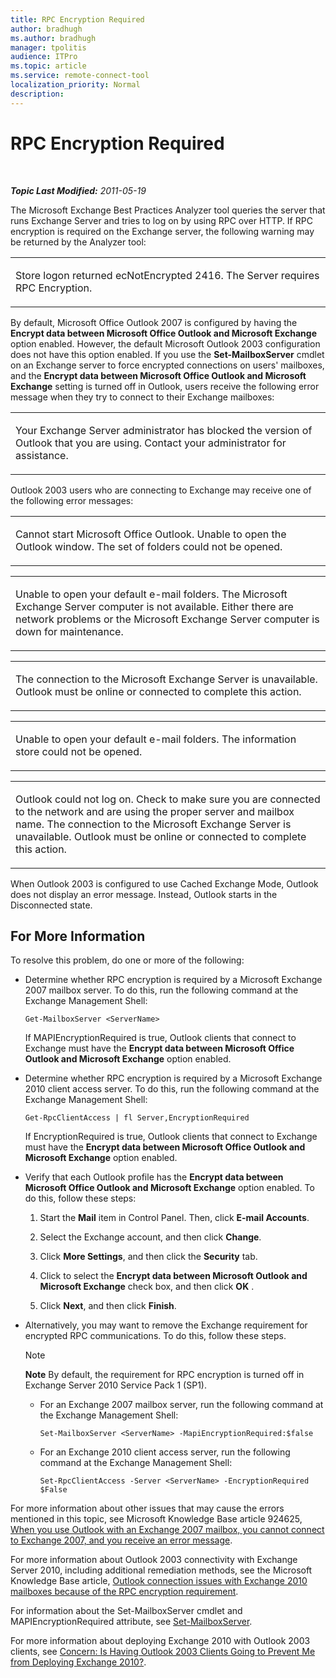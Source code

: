 ```yaml
---
title: RPC Encryption Required
author: bradhugh
ms.author: bradhugh
manager: tpolitis
audience: ITPro 
ms.topic: article 
ms.service: remote-connect-tool
localization_priority: Normal
description: 
---
```


<div data-xmlns="http://www.w3.org/1999/xhtml">

<div class="topic" data-xmlns="http://www.w3.org/1999/xhtml" data-msxsl="urn:schemas-microsoft-com:xslt" data-cs="http://msdn.microsoft.com/en-us/">

<div data-asp="http://msdn2.microsoft.com/asp">

# RPC Encryption Required

</div>

<div id="mainSection">

<div id="mainBody">

<span> </span>

_**Topic Last Modified:** 2011-05-19_

The Microsoft Exchange Best Practices Analyzer tool queries the server that runs Exchange Server and tries to log on by using RPC over HTTP. If RPC encryption is required on the Exchange server, the following warning may be returned by the Analyzer tool:


<table>
<colgroup>
<col style="width: 100%" />
</colgroup>
<tbody>
<tr class="odd">
<td><p>Store logon returned ecNotEncrypted 2416. The Server requires RPC Encryption.</p></td>
</tr>
</tbody>
</table>

By default, Microsoft Office Outlook 2007 is configured by having the **Encrypt data between Microsoft Office Outlook and Microsoft Exchange** option enabled. However, the default Microsoft Outlook 2003 configuration does not have this option enabled. If you use the **Set-MailboxServer** cmdlet on an Exchange server to force encrypted connections on users' mailboxes, and the **Encrypt data between Microsoft Office Outlook and Microsoft Exchange** setting is turned off in Outlook, users receive the following error message when they try to connect to their Exchange mailboxes:


<table>
<colgroup>
<col style="width: 100%" />
</colgroup>
<tbody>
<tr class="odd">
<td><p>Your Exchange Server administrator has blocked the version of Outlook that you are using. Contact your administrator for assistance.</p></td>
</tr>
</tbody>
</table>

Outlook 2003 users who are connecting to Exchange may receive one of the following error messages:


<table>
<colgroup>
<col style="width: 100%" />
</colgroup>
<tbody>
<tr class="odd">
<td><p>Cannot start Microsoft Office Outlook. Unable to open the Outlook window. The set of folders could not be opened.</p></td>
</tr>
</tbody>
</table>


<table>
<colgroup>
<col style="width: 100%" />
</colgroup>
<tbody>
<tr class="odd">
<td><p>Unable to open your default e-mail folders. The Microsoft Exchange Server computer is not available. Either there are network problems or the Microsoft Exchange Server computer is down for maintenance.</p></td>
</tr>
</tbody>
</table>


<table>
<colgroup>
<col style="width: 100%" />
</colgroup>
<tbody>
<tr class="odd">
<td><p>The connection to the Microsoft Exchange Server is unavailable. Outlook must be online or connected to complete this action.</p></td>
</tr>
</tbody>
</table>


<table>
<colgroup>
<col style="width: 100%" />
</colgroup>
<tbody>
<tr class="odd">
<td><p>Unable to open your default e-mail folders. The information store could not be opened.</p></td>
</tr>
</tbody>
</table>


<table>
<colgroup>
<col style="width: 100%" />
</colgroup>
<tbody>
<tr class="odd">
<td><p>Outlook could not log on. Check to make sure you are connected to the network and are using the proper server and mailbox name. The connection to the Microsoft Exchange Server is unavailable. Outlook must be online or connected to complete this action.</p></td>
</tr>
</tbody>
</table>

When Outlook 2003 is configured to use Cached Exchange Mode, Outlook does not display an error message. Instead, Outlook starts in the Disconnected state.

<div>

## For More Information

To resolve this problem, do one or more of the following:

  - Determine whether RPC encryption is required by a Microsoft Exchange 2007 mailbox server. To do this, run the following command at the Exchange Management Shell:
    
        Get-MailboxServer <ServerName>
    
    If MAPIEncryptionRequired is true, Outlook clients that connect to Exchange must have the **Encrypt data between Microsoft Office Outlook and Microsoft Exchange** option enabled.

  - Determine whether RPC encryption is required by a Microsoft Exchange 2010 client access server. To do this, run the following command at the Exchange Management Shell:
    
        Get-RpcClientAccess | fl Server,EncryptionRequired
    
    If EncryptionRequired is true, Outlook clients that connect to Exchange must have the **Encrypt data between Microsoft Office Outlook and Microsoft Exchange** option enabled.

  - Verify that each Outlook profile has the **Encrypt data between Microsoft Office Outlook and Microsoft Exchange** option enabled. To do this, follow these steps:
    
    1.  Start the **Mail** item in Control Panel. Then, click **E-mail Accounts**.
    
    2.  Select the Exchange account, and then click **Change**.
    
    3.  Click **More Settings**, and then click the **Security** tab.
    
    4.  Click to select the **Encrypt data between Microsoft Outlook and Microsoft Exchange** check box, and then click **OK** .
    
    5.  Click **Next**, and then click **Finish**.

  - Alternatively, you may want to remove the Exchange requirement for encrypted RPC communications. To do this, follow these steps.
    
    <div class="alert">
    

    > [!NOTE]
    > <STRONG>Note</STRONG> By default, the requirement for RPC encryption is turned off in Exchange Server 2010 Service Pack 1 (SP1).

    
    </div>
    
      - For an Exchange 2007 mailbox server, run the following command at the Exchange Management Shell:
        
            Set-MailboxServer <ServerName> -MapiEncryptionRequired:$false
    
      - For an Exchange 2010 client access server, run the following command at the Exchange Management Shell:
        
            Set-RpcClientAccess -Server <ServerName> -EncryptionRequired $False

For more information about other issues that may cause the errors mentioned in this topic, see Microsoft Knowledge Base article 924625, [When you use Outlook with an Exchange 2007 mailbox, you cannot connect to Exchange 2007, and you receive an error message](http://go.microsoft.com/fwlink/?linkid=3052%26kbid=924625).

For more information about Outlook 2003 connectivity with Exchange Server 2010, including additional remediation methods, see the Microsoft Knowledge Base article, [Outlook connection issues with Exchange 2010 mailboxes because of the RPC encryption requirement](http://support.microsoft.com/kb/2006508).

For information about the Set-MailboxServer cmdlet and MAPIEncryptionRequired attribute, see [Set-MailboxServer](http://go.microsoft.com/fwlink/?linkid=161822).

For more information about deploying Exchange 2010 with Outlook 2003 clients, see [Concern: Is Having Outlook 2003 Clients Going to Prevent Me from Deploying Exchange 2010?](http://social.technet.microsoft.com/wiki/contents/articles/concern-is-having-outlook-2003-clients-going-to-prevent-me-from-deploying-exchange-2010.aspx).

</div>

</div>

<span> </span>

</div>

</div>

</div>

